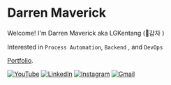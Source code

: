 # Darren Maverick
Welcome! I'm Darren Maverick aka LGKentang (🥔감자 )

Interested in `Process Automation`, `Backend` , and `DevOps`

[Portfolio](https://www.darren-maverick.com/).

[![YouTube](https://img.shields.io/badge/YouTube-%23FF0000.svg?logo=YouTube&logoColor=white)](https://www.youtube.com/@darrenmaverick) 
[![LinkedIn](https://img.shields.io/badge/LinkedIn-%230077B5.svg?logo=linkedin&logoColor=white)](https://www.linkedin.com/in/darren-maverick/) 
[![Instagram](https://img.shields.io/badge/Instagram-%23E4405F.svg?logo=Instagram&logoColor=white)](https://www.instagram.com/darrenmav/) 
[![Gmail](https://img.shields.io/badge/Gmail-%23EE8800.svg?logo=Gmail&logoColor=white)](mailto:darrenmaverickz@gmail.com) 
